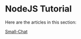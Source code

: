 # NodeJS Tutorial

Here are the articles in this section:

[Small-Chat](https://app.gitbook.com/@hikari1149/s/nodejs-tutorial/v/master/small-chat)

